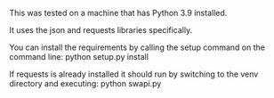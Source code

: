 This was tested on a machine that has Python 3.9 installed.  

It uses the json and requests libraries specifically.  

You can install the requirements by calling the setup command on the command line: 
    python setup.py install

If requests is already installed it should run by switching to the venv directory and executing:
    python swapi.py 
